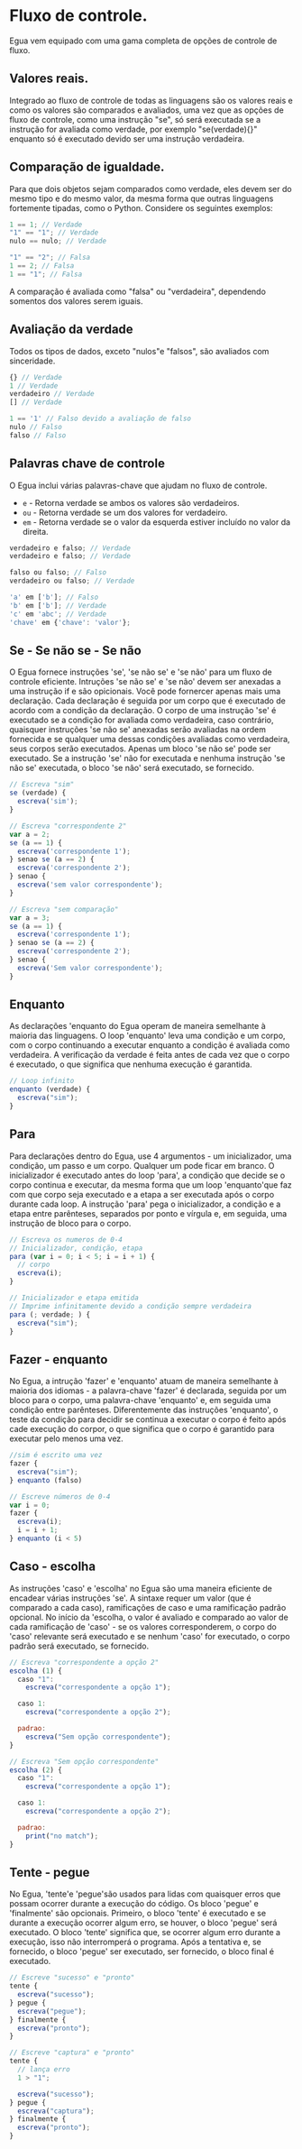 # Fluxo de controle.

Egua vem equipado com uma gama completa de opções de controle de fluxo.

## Valores reais.

Integrado ao fluxo de controle de todas as linguagens são os valores reais e como os valores são comparados e avaliados, uma vez que as opções de fluxo de controle, como uma instrução "se", só será executada se a instrução for avaliada como verdade, por exemplo "se(verdade){}" enquanto só é executado devido ser uma instrução verdadeira.

## Comparação de igualdade.

Para que dois objetos sejam comparados como verdade, eles devem ser do mesmo tipo e do mesmo valor, da mesma forma que outras linguagens fortemente tipadas, como o Python. Considere os seguintes exemplos:

```js
1 == 1; // Verdade
"1" == "1"; // Verdade
nulo == nulo; // Verdade

"1" == "2"; // Falsa
1 == 2; // Falsa
1 == "1"; // Falsa
```

A comparação é avaliada como "falsa" ou "verdadeira", dependendo somentos dos valores serem iguais.

## Avaliação da verdade

Todos os tipos de dados, exceto "nulos"e "falsos", são avaliados com sinceridade.

```js
{} // Verdade
1 // Verdade
verdadeiro // Verdade
[] // Verdade

1 == '1' // Falso devido a avaliação de falso
nulo // Falso
falso // Falso
```

## Palavras chave de controle

O Egua inclui várias palavras-chave que ajudam no fluxo de controle.

- `e` - Retorna verdade se ambos os valores são verdadeiros.
- `ou` - Retorna verdade se um dos valores for verdadeiro.
- `em` - Retorna verdade se o valor da esquerda estiver incluído no valor da direita.

```js
verdadeiro e falso; // Verdade
verdadeiro e falso; // Verdade

falso ou falso; // Falso
verdadeiro ou falso; // Verdade

'a' em ['b']; // Falso
'b' em ['b']; // Verdade
'c' em 'abc'; // Verdade
'chave' em {'chave': 'valor'};
```

## Se - Se não se - Se não 

O Egua fornece instruções 'se', 'se não se' e 'se não' para um fluxo de controle eficiente. Intruções 'se não se' e 'se não' devem ser anexadas a uma instrução if e são opicionais. Você pode fornercer apenas mais uma declaração. Cada declaração é seguida por um corpo que é executado de acordo com a condição da declaração. O corpo de uma instrução 'se' é executado se a condição for avaliada como verdadeira, caso contrário, quaisquer instruções 'se não se' anexadas serão avaliadas na ordem fornecida e se qualquer uma dessas condições avaliadas como verdadeira, seus corpos serão executados. Apenas um bloco 'se não se' pode ser executado. Se a instrução 'se' não for executada e nenhuma instrução 'se não se' executada, o bloco 'se não' será executado, se fornecido.

```js
// Escreva "sim"
se (verdade) {
  escreva('sim');
}

// Escreva "correspondente 2"
var a = 2;
se (a == 1) {
  escreva('correspondente 1');
} senao se (a == 2) {
  escreva('correspondente 2');
} senao {
  escreva('sem valor correspondente');
}

// Escreva "sem comparação"
var a = 3;
se (a == 1) {
  escreva('correspondente 1');
} senao se (a == 2) {
  escreva('correspondente 2');
} senao {
  escreva('Sem valor correspondente');
}
```

## Enquanto

As declarações 'enquanto do Egua operam de maneira semelhante à maioria das linguagens. O loop 'enquanto' leva uma condição e um corpo, com o corpo continuando a executar enquanto a condição é avaliada como verdadeira. A verificação da verdade é feita antes de cada vez que o corpo é executado, o que significa que nenhuma execução é garantida.

```js
// Loop infinito
enquanto (verdade) {
  escreva("sim");
}
```

## Para

Para declarações dentro do Egua, use 4 argumentos - um inicializador, uma condição, um passo e um corpo. Qualquer um pode ficar em branco. O inicializador é executado antes do loop 'para', a condição que decide se o corpo continua e executar, da mesma forma que um loop 'enquanto'que faz com que corpo seja executado e a etapa a ser executada após o corpo durante cada loop. A instrução 'para' pega o inicializador, a condição e a etapa entre parênteses, separados por ponto e vírgula e, em seguida, uma instrução de bloco para o corpo.

```js
// Escreva os numeros de 0-4
// Inicializador, condição, etapa
para (var i = 0; i < 5; i = i + 1) {
  // corpo
  escreva(i);
}

// Inicializador e etapa emitida
// Imprime infinitamente devido a condição sempre verdadeira
para (; verdade; ) {
  escreva("sim");
}
```

## Fazer - enquanto

No Egua, a intrução 'fazer' e 'enquanto' atuam de maneira semelhante à maioria dos idiomas - a palavra-chave 'fazer' é declarada, seguida por um bloco para o corpo, uma palavra-chave 'enquanto' e, em seguida uma condição entre parênteses. Diferentemente das instruções 'enquanto', o teste da condição para decidir se continua a executar o corpo é feito após cade execução do corpor, o que significa que o corpo é garantido para executar pelo menos uma vez.

```js
//sim é escrito uma vez
fazer {
  escreva("sim");
} enquanto (falso)

// Escreve números de 0-4
var i = 0;
fazer {
  escreva(i);
  i = i + 1;
} enquanto (i < 5)
```

## Caso - escolha 

As instruções 'caso' e 'escolha' no Egua são uma maneira eficiente de encadear várias instruções 'se'. A sintaxe requer um valor (que é comparado a cada caso), ramificações de caso e uma ramificação padrão opcional. No início da 'escolha, o valor é avaliado e comparado ao valor de cada ramificação de 'caso' - se os valores corresponderem, o corpo do 'caso' relevante será executado e se nenhum 'caso' for executado, o corpo padrão será executado, se fornecido.

```js
// Escreva "correspondente a opção 2"
escolha (1) {
  caso "1":
    escreva("correspondente a opção 1");

  caso 1:
    escreva("correspondente a opção 2");

  padrao:
    escreva("Sem opção correspondente");
}

// Escreva "Sem opção correspondente"
escolha (2) {
  caso "1":
    escreva("correspondente a opção 1");

  caso 1:
    escreva("correspondente a opção 2");

  padrao:
    print("no match");
}
```

## Tente - pegue  

No Egua, 'tente'e 'pegue'são usados para lidas com quaisquer erros que possam ocorrer durante a execução do código.
Os bloco 'pegue' e 'finalmente' são opcionais. Primeiro, o bloco 'tente' é executado e se durante a execução ocorrer algum erro, se houver, o bloco 'pegue' será executado. O bloco 'tente' significa que, se ocorrer algum erro durante a execução, isso não interromperá o programa. Após a tentativa e, se fornecido, o bloco 'pegue' ser executado, ser fornecido, o bloco final é executado.

```js
// Escreve "sucesso" e "pronto"
tente {
  escreva("sucesso");
} pegue {
  escreva("pegue");
} finalmente {
  escreva("pronto");
}

// Escreve "captura" e "pronto"
tente {
  // lança erro
  1 > "1";

  escreva("sucesso");
} pegue {
  escreva("captura");
} finalmente {
  escreva("pronto");
}
```